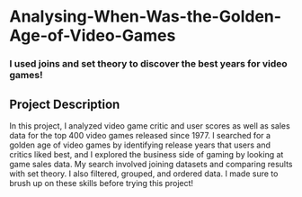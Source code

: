 # Analysing-When-Was-the-Golden-Age-of-Video-Games
### I used joins and set theory to discover the best years for video games!
## Project Description

In this project, I analyzed video game critic and user scores as well as sales data for the top 400 video games released since 1977. I searched for a golden age of video games by identifying release years that users and critics liked best, and I explored the business side of gaming by looking at game sales data.
My search involved joining datasets and comparing results with set theory. I also filtered, grouped, and ordered data. I made sure to brush up on these skills before trying this project!
